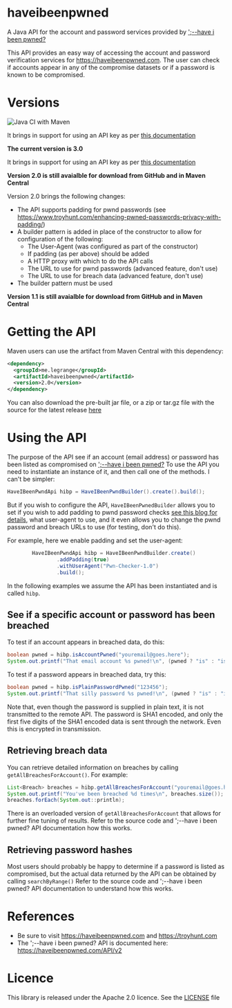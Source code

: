 # haveibeenpwned
A Java API for the account and password services provided by [';--have i been pwned?](https://haveibeenpwned.com)

This API provides an easy way of accessing the account and password verification services for https://haveibeenpwned.com. The user can check if accounts appear in any of the compromise datasets or if a password is known to be compromised. 

# Versions

![Java CI with Maven](https://github.com/GideonLeGrange/haveibeenpwned/workflows/Java%20CI%20with%20Maven/badge.svg)

It brings in support for using an API key as per [this documentation](https://haveibeenpwned.com/API/v3)

**The current version is 3.0**

It brings in support for using an API key as per [this documentation](https://haveibeenpwned.com/API/v3)

**Version 2.0 is still avaialble for download from GitHub and in Maven Central**

Version 2.0 brings the following changes: 
* The API supports padding for pwnd passwords (see https://www.troyhunt.com/enhancing-pwned-passwords-privacy-with-padding/)
* A builder pattern is added in place of the constructor to allow for configuration of the following:
  * The User-Agent (was configured as part of the constructor)
  * If padding (as per above) should be added 
  * A HTTP proxy with which to do the API calls 
  * The URL to use for pwnd passwords (advanced feature, don't use)
  * The URL to use for breach data (advanced feature, don't use)
* The builder pattern must be used 

**Version 1.1 is still avaialble for download from GitHub and in Maven Central**

  
# Getting the API

Maven users can use the artifact from Maven Central with this dependency:

```xml
<dependency>
  <groupId>me.legrange</groupId>
  <artifactId>haveibeenpwned</artifactId>
  <version>2.0</version>
</dependency>
```

You can also download the pre-built jar file, or a zip or tar.gz file with the source for the latest release [here](https://github.com/GideonLeGrange/haveibeenpwned/releases/latest)

# Using the API

The purpose of the API see if an account (email address) or password has been listed as compromised on [';--have i been pwned?](https://haveibeenpwned.com)
To use the API you need to instantiate an instance of it, and then call one of the methods. I can't be simpler:

```java
HaveIBeenPwndApi hibp = HaveIBeenPwndBuilder().create().build();
```

But if you wish to configure the API, `HaveIBeenPwnedBuilder` allows you to set if you wish to add padding to pwnd password checks [see this blog for details](https://www.troyhunt.com/enhancing-pwned-passwords-privacy-with-padding/),
what user-agent to use, and it even allows you to change the pwnd password and breach URLs to use (for testing, don't do this).

For example, here we enable padding and set the user-agent:

```java
        HaveIBeenPwndApi hibp = HaveIBeenPwndBuilder.create()
                .addPadding(true)
                .withUserAgent("Pwn-Checker-1.0")
                .build();
```


In the following examples we assume the API has been instantiated and is called ```hibp```. 

## See if a specific account or password has been breached

To test if an account appears in breached data, do this:

```java
boolean pwned = hibp.isAccountPwned("youremail@goes.here");
System.out.printf("That email account %s pwned!\n", (pwned ? "is" : "isn't"));
```

To test if a password appears in breached data, try this:

```java 
boolean pwned = hibp.isPlainPasswordPwned("123456");
System.out.printf("That silly password %s pwned!\n", (pwned ? "is" : "isn't"));
```

Note that, even though the password is supplied in plain text, it is not transmitted to the remote API. The
password is SHA1 encoded, and only the first five digits of the SHA1 encoded data is sent through the network. 
Even this is encrypted in transmission. 

## Retrieving breach data 

You can retrieve detailed information on breaches by calling ```getAllBreachesForAccount()```. For example:

```java 
List<Breach> breaches = hibp.getAllBreachesForAccount("youremail@goes.here");
System.out.printf("You've been breached %d times\n", breaches.size());
breaches.forEach(System.out::println);
```

There is an overloaded version of ```getAllBreachesForAccount``` that allows for further fine tuning of results. Refer to the
source code and ';--have i been pwned? API documentation how this works. 

## Retrieving password hashes 

Most users should probably be happy to determine if a password is listed as compromised, but the actual data returned by the API 
can be obtained by calling ```searchByRange()``` Refer to the source code and ';--have i been pwned? API documentation to understand how this works. 

# References

* Be sure to visit https://haveibeenpwned.com and https://troyhunt.com 
* The ';--have i been pwned? API is documented here: https://haveibeenpwned.com/API/v2

# Licence

This library is released under the Apache 2.0 licence. See the [LICENSE](LICENSE) file
